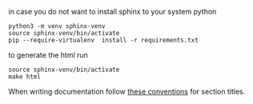 

in case you do not want to install sphinx to your system python
```shell
python3 -m venv sphinx-venv
source sphinx-venv/bin/activate
pip --require-virtualenv  install -r requirements.txt 
```

to generate the html run
```shell
source sphinx-venv/bin/activate
make html
```

When writing documentation follow 
[these conventions](https://www.sphinx-doc.org/en/master/usage/restructuredtext/basics.html#sections) 
for section titles.
